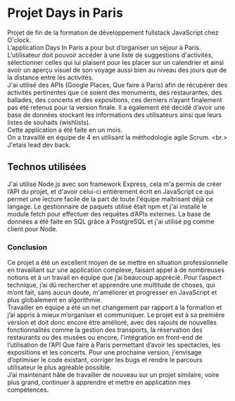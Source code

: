 # Projet Days in Paris

Projet de fin de la formation de développement fullstack JavaScript chez O'clock. <br/>L’application Days In Paris a pour but d’organiser un séjour à Paris. 
L’utilisateur doit pouvoir accéder à une liste de suggestions d'activités, sélectionner celles qui lui plaisent pour les placer sur un calendrier et ainsi avoir un aperçu visuel de son voyage aussi bien au niveau des jours que de la distance entre les activités.  
J'ai utilisé des APIs (Google Places, Que faire à Paris) afin de récupérer des activités pertinentes que ce soient des monuments, des restaurantes, des ballades, des concerts et des expositions, ces derniers n’ayant finalement pas été retenus pour la version finale. Il a également été décidé d’avoir une base de données stockant les informations des utilisateurs ainsi que leurs listes de souhaits (wishlists). <br/>
Cette application a été faite en un mois.<br/> On a travaillé en équipe de 4 en utilisant la méthodologie agile Scrum. <br.>
J'etais lead dev back.

## Technos utilisées 

J'ai utilisé Node.js avec son framework Express, cela m'a permis de créer l’API du projet, et d'avoir celui-ci entièrement écrit en JavaScript ce qui permet une lecture facile de la part de toute l'équipe maîtrisant déjà ce langage. 
Le gestionnaire de paquets utilisé était npm et j'ai installé le module fetch pour effectuer des requêtes d’APIs externes. 
La base de données a été faite en SQL grâce à PostgreSQL et j'ai utilisé pg comme client pour Node.  

### Conclusion
Ce projet a été un excellent moyen de se mettre en situation professionnelle en travaillant sur une application complexe, faisant appel à de nombreuses notions et à un travail en équipe que j’ai beaucoup apprécié. 
Pour l’aspect technique, j’ai dû rechercher et apprendre une multitude de choses, qui m’ont fait, sans aucun doute, m'améliorer et progresser en JavaScript et plus globalement en algorithmie.  
Travailler en équipe a été un net changement par rapport à la formation et j’ai appris à mieux m’organiser et communiquer.
Le projet est à sa première version et doit donc encore être amélioré, avec des rajouts de nouvelles fonctionnalités comme la gestion des transports, la réservation des restaurants ou des musées ou encore, l'intégration en front-end de l’utilisation de l’API Que faire à Paris permettant d’avoir les spectacles, les expositions et les concerts.
Pour une prochaine version, j'envisage d’optimiser le code existant, corriger les bugs et rendre le parcours utilisateur le plus agréable possible.    
J’ai maintenant hâte de travailler de nouveau sur un projet similaire, voire plus grand, continuer à apprendre et mettre en application mes compétences. 
